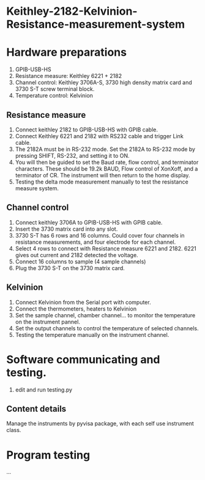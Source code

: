 # Keithley-2182-Kelvinion-Resistance-measurement-system

# Hardware preparations
1. GPIB-USB-HS
2. Resistance measure: Keithley 6221 + 2182 
3. Channel control: Keithley 3706A-S, 3730 high density matrix card and 3730 S-T screw terminal block.
4. Temperature control: Kelvinion

## Resistance measure
1. Connect keithley 2182 to GPIB-USB-HS with GPIB cable.
2. Connect Keithley 6221 and 2182 with RS232 cable and trigger Link cable.
3. The 2182A must be in RS-232 mode. Set the 2182A to RS-232 mode by pressing SHIFT, RS-232, and setting it to ON.
4. You will then be guided to set the Baud rate, flow control, and terminator characters. These should be 19.2k BAUD, Flow control of XonXoff, and a terminator of CR. The instrument will then return to the home display.
5. Testing the delta mode measurement manually to test the resistance measure system.

## Channel control
1. Connect keithley 3706A to GPIB-USB-HS with GPIB cable.
2. Insert the 3730 matrix card into any slot.
3. 3730 S-T has 6 rows and 16 columns. Could cover four channels in resistance measurements, and four electrode for each channel.
4. Select 4 rows to connect with Resistance measure 6221 and 2182. 6221 gives out current and 2182 detected the voltage.
6. Connect 16 columns to sample (4 sample channels)
7. Plug the 3730 S-T on the 3730 matrix card.

## Kelvinion
1. Connect Kelvinion from the Serial port with computer.
2. Connect the thermometers, heaters to Kelvinion
3. Set the sample channel, chamber channel... to monitor the temperature on the instrument pannel.
4. Set the output channels to control the temperature of selected channels.
5. Testing the temperature manually on the instrument channel.


# Software communicating and testing.
1. edit and run testing.py

## Content details
Manage the instruments by pyvisa package, with each self use instrument class.


# Program testing
...

